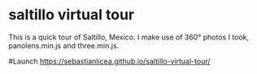 # saltillo virtual tour
This is a quick tour of Saltillo, Mexico. I make use of 360° photos I took, panolens.min.js and three.min.js.

#Launch
https://sebastianlicea.github.io/saltillo-virtual-tour/
